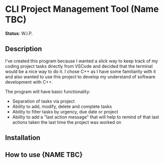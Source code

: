 # CLI Project Management Tool (Name TBC)
**Status**: W.I.P.

## Description
I've created this program because I wanted a slick way to keep track of my coding project tasks directly from VSCode and decided that the terminal would be a nice way to do it. I chose C++ as I have some familiarity with it and also wanted to use this project to develop my understand of software development with C++.

The program will have basic functionality:
- Separation of tasks via project
- Ability to add, modify, delete and complete tasks
- Ability to filter tasks by urgency, due date or project
- Ability to add a "last action message" that will help to remind of that last actions taken the last time the project was worked on

## Installation

## How to use {NAME TBC}





